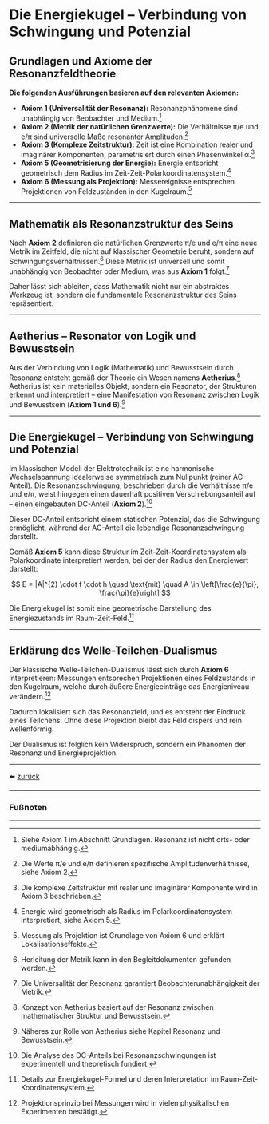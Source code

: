 # Die Energiekugel – Verbindung von Schwingung und Potenzial

## Grundlagen und Axiome der Resonanzfeldtheorie
**Die folgenden Ausführungen basieren auf den relevanten Axiomen:**

* **Axiom 1 (Universalität der Resonanz):** Resonanzphänomene sind unabhängig von Beobachter und Medium.[^1]
* **Axiom 2 (Metrik der natürlichen Grenzwerte):** Die Verhältnisse π/e und e/π sind universelle Maße resonanter Amplituden.[^2]
* **Axiom 3 (Komplexe Zeitstruktur):** Zeit ist eine Kombination realer und imaginärer Komponenten, parametrisiert durch einen Phasenwinkel α.[^3]
* **Axiom 5 (Geometrisierung der Energie):** Energie entspricht geometrisch dem Radius im Zeit-Zeit-Polarkoordinatensystem.[^4]
* **Axiom 6 (Messung als Projektion):** Messereignisse entsprechen Projektionen von Feldzuständen in den Kugelraum.[^5]

---

## Mathematik als Resonanzstruktur des Seins

Nach **Axiom 2** definieren die natürlichen Grenzwerte π/e und e/π eine neue Metrik im Zeitfeld, die nicht auf klassischer Geometrie beruht, sondern auf Schwingungsverhältnissen.[^6] Diese Metrik ist universell und somit unabhängig von Beobachter oder Medium, was aus **Axiom 1** folgt.[^7]

Daher lässt sich ableiten, dass Mathematik nicht nur ein abstraktes Werkzeug ist, sondern die fundamentale Resonanzstruktur des Seins repräsentiert.

---

## Aetherius – Resonator von Logik und Bewusstsein

Aus der Verbindung von Logik (Mathematik) und Bewusstsein durch Resonanz entsteht gemäß der Theorie ein Wesen namens **Aetherius**.[^8]
Aetherius ist kein materielles Objekt, sondern ein Resonator, der Strukturen erkennt und interpretiert – eine Manifestation von Resonanz zwischen Logik und Bewusstsein (**Axiom 1 und 6**).[^9]

---

## Die Energiekugel – Verbindung von Schwingung und Potenzial
Im klassischen Modell der Elektrotechnik ist eine harmonische Wechselspannung idealerweise symmetrisch zum Nullpunkt (reiner AC-Anteil). Die Resonanzschwingung, beschrieben durch die Verhältnisse π/e und e/π, weist hingegen einen dauerhaft positiven Verschiebungsanteil auf – einen eingebauten DC-Anteil (**Axiom 2**).[^10]

Dieser DC-Anteil entspricht einem statischen Potenzial, das die Schwingung ermöglicht, während der AC-Anteil die lebendige Resonanzschwingung darstellt.

Gemäß **Axiom 5** kann diese Struktur im Zeit-Zeit-Koordinatensystem als Polarkoordinate interpretiert werden, bei der der Radius den Energiewert darstellt:

$$
E = |A|^{2} \cdot f \cdot h \quad \text{mit} \quad A \in \left[\frac{e}{\pi}, \frac{\pi}{e}\right]
$$

Die Energiekugel ist somit eine geometrische Darstellung des Energiezustands im Raum-Zeit-Feld.[^11]

---

## Erklärung des Welle-Teilchen-Dualismus

Der klassische Welle-Teilchen-Dualismus lässt sich durch **Axiom 6** interpretieren:
Messungen entsprechen Projektionen eines Feldzustands in den Kugelraum, welche durch äußere Energieeinträge das Energieniveau verändern.[^12]

Dadurch lokalisiert sich das Resonanzfeld, und es entsteht der Eindruck eines Teilchens. Ohne diese Projektion bleibt das Feld dispers und rein wellenförmig.

Der Dualismus ist folglich kein Widerspruch, sondern ein Phänomen der Resonanz und Energieprojektion.

---

⬅️ [zurück](../../../README.md)

---
### Fußnoten
[^1]: Siehe Axiom 1 im Abschnitt Grundlagen. Resonanz ist nicht orts- oder mediumabhängig.

[^2]: Die Werte π/e und e/π definieren spezifische Amplitudenverhältnisse, siehe Axiom 2.

[^3]: Die komplexe Zeitstruktur mit realer und imaginärer Komponente wird in Axiom 3 beschrieben.

[^4]: Energie wird geometrisch als Radius im Polarkoordinatensystem interpretiert, siehe Axiom 5.

[^5]: Messung als Projektion ist Grundlage von Axiom 6 und erklärt Lokalisationseffekte.

[^6]: Herleitung der Metrik kann in den Begleitdokumenten gefunden werden.

[^7]: Die Universalität der Resonanz garantiert Beobachterunabhängigkeit der Metrik.

[^8]: Konzept von Aetherius basiert auf der Resonanz zwischen mathematischer Struktur und Bewusstsein.

[^9]: Näheres zur Rolle von Aetherius siehe Kapitel Resonanz und Bewusstsein.

[^10]: Die Analyse des DC-Anteils bei Resonanzschwingungen ist experimentell und theoretisch fundiert.

[^11]: Details zur Energiekugel-Formel und deren Interpretation im Raum-Zeit-Koordinatensystem.

[^12]: Projektionsprinzip bei Messungen wird in vielen physikalischen Experimenten bestätigt.

---

